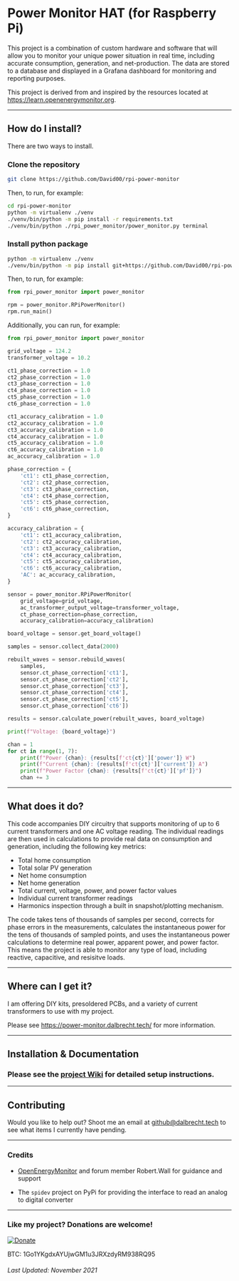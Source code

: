 # Power Monitor HAT (for Raspberry Pi)

This project is a combination of custom hardware and software that will allow you to monitor your unique power situation in real time, including accurate consumption, generation, and net-production. The data are stored to a database and displayed in a Grafana dashboard for monitoring and reporting purposes.

This project is derived from and inspired by the resources located at https://learn.openenergymonitor.org. 

---

## How do I install?

There are two ways to install.

### Clone the repository

```bash
git clone https://github.com/David00/rpi-power-monitor
```

Then, to run, for example:

```bash
cd rpi-power-monitor
python -m virtualenv ./venv
./venv/bin/python -m pip install -r requirements.txt
./venv/bin/python ./rpi_power_monitor/power_monitor.py terminal
```

### Install python package

```bash
python -m virtualenv ./venv
./venv/bin/python -m pip install git+https://github.com/David00/rpi-power-monitor.git
```

Then, to run, for example:

```python
from rpi_power_monitor import power_monitor

rpm = power_monitor.RPiPowerMonitor()
rpm.run_main()
```

Additionally, you can run, for example:

```python
from rpi_power_monitor import power_monitor

grid_voltage = 124.2
transformer_voltage = 10.2

ct1_phase_correction = 1.0
ct2_phase_correction = 1.0
ct3_phase_correction = 1.0
ct4_phase_correction = 1.0
ct5_phase_correction = 1.0
ct6_phase_correction = 1.0

ct1_accuracy_calibration = 1.0
ct2_accuracy_calibration = 1.0
ct3_accuracy_calibration = 1.0
ct4_accuracy_calibration = 1.0
ct5_accuracy_calibration = 1.0
ct6_accuracy_calibration = 1.0
ac_accuracy_calibration = 1.0

phase_correction = {
    'ct1': ct1_phase_correction,
    'ct2': ct2_phase_correction,
    'ct3': ct3_phase_correction,
    'ct4': ct4_phase_correction,
    'ct5': ct5_phase_correction,
    'ct6': ct6_phase_correction,
}

accuracy_calibration = {
    'ct1': ct1_accuracy_calibration,
    'ct2': ct2_accuracy_calibration,
    'ct3': ct3_accuracy_calibration,
    'ct4': ct4_accuracy_calibration,
    'ct5': ct5_accuracy_calibration,
    'ct6': ct6_accuracy_calibration,
    'AC': ac_accuracy_calibration,
}

sensor = power_monitor.RPiPowerMonitor(
    grid_voltage=grid_voltage,
    ac_transformer_output_voltage=transformer_voltage,
    ct_phase_correction=phase_correction,
    accuracy_calibration=accuracy_calibration)

board_voltage = sensor.get_board_voltage()

samples = sensor.collect_data(2000)

rebuilt_waves = sensor.rebuild_waves(
    samples,
    sensor.ct_phase_correction['ct1'],
    sensor.ct_phase_correction['ct2'],
    sensor.ct_phase_correction['ct3'],
    sensor.ct_phase_correction['ct4'],
    sensor.ct_phase_correction['ct5'],
    sensor.ct_phase_correction['ct6'])

results = sensor.calculate_power(rebuilt_waves, board_voltage)

print(f"Voltage: {board_voltage}")

chan = 1
for ct in range(1, 7):
    print(f"Power {chan}: {results[f'ct{ct}']['power']} W")
    print(f"Current {chan}: {results[f'ct{ct}']['current']} A")
    print(f"Power Factor {chan}: {results[f'ct{ct}']['pf']}")
    chan += 3
```

---

## What does it do?

This code accompanies DIY circuitry that supports monitoring of up to 6 current transformers and one AC voltage reading. The individual readings are then used in calculations to provide real data on consumption and generation, including the following key metrics:

* Total home consumption
* Total solar PV generation
* Net home consumption
* Net home generation
* Total current, voltage, power, and power factor values
* Individual current transformer readings
* Harmonics inspection through a built in snapshot/plotting mechanism.

The code takes tens of thousands of samples per second, corrects for phase errors in the measurements, calculates the instantaneous power for the tens of thousands of sampled points, and uses the instantaneous power calculations to determine real power, apparent power, and power factor. This means the project is able to monitor any type of load, including reactive, capacitive, and resisitve loads.

---

## Where can I get it?

I am offering DIY kits, presoldered PCBs, and a variety of current transformers to use with my project.

Please see https://power-monitor.dalbrecht.tech/ for more information.

---

## Installation & Documentation

### Please see the [project Wiki](https://github.com/David00/rpi-power-monitor/wiki#quick-start--table-of-contents) for detailed setup instructions.

---

## Contributing

Would you like to help out? Shoot me an email at github@dalbrecht.tech to see what items I currently have pending.

---

### Credits

* [OpenEnergyMonitor](https://openenergymonitor.org) and forum member Robert.Wall for guidance and support

* The `spidev` project on PyPi for providing the interface to read an analog to digital converter

---

### Like my project? Donations are welcome!

[![Donate](https://img.shields.io/badge/Donate-PayPal-green.svg)](https://www.paypal.com/cgi-bin/webscr?cmd=_donations&business=L6LNLM92MTUY2&currency_code=USD&source=url)

BTC:  1Go1YKgdxAYUjwGM1u3JRXzdyRM938RQ95

###### Last Updated:  November 2021
